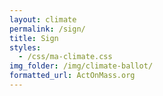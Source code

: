 ```yaml
---
layout: climate
permalink: /sign/
title: Sign
styles:
  - /css/ma-climate.css
img_folder: /img/climate-ballot/
formatted_url: ActOnMass.org
---
```

